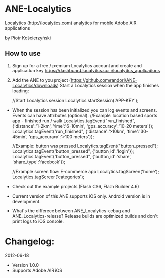 ANE-Localytics
==============

Localytics (http://localytics.com) analytics for mobile Adobe AIR applications

by Piotr Kościerzyński


How to use
----------------
1. Sign up for a free / premium Localytics account and create and application key https://dashboard.localytics.com/localytics_applications
2. Add the ANE to you project (https://github.com/randori/ANE-Localytics/downloads)
   Start a Localytics session when the app finishes loading: 
   
   //Start Localytics session
   Localytics.startSession('APP-KEY');
   
 * When the session has been initialized you can log events and screens. Events can have attributes (optional).
 	//Example: location based sports app - finished run / walk
	Localytics.tagEvent("run_finished", {'distance':'1-2km', 'time':'6-10min', 'gps_accuracy':'10-20 meters'});
	Localytics.tagEvent("run_finished", {'distance':'>10km', 'time':'30-45min', 'gps_accuracy':'>100 meters'});
			
	//Example: button was pressed
	Localytics.tagEvent("button_pressed");
	Localytics.tagEvent("button_pressed", {'button_id':'login'});
	Localytics.tagEvent("button_pressed", {'button_id':'share', 'share_type':'facebook'});


	//Example screen flow: E-commerce app
	Localytics.tagScreen('home');
	Localytics.tagScreen('categories');
 
 * Check out the example projects (Flash CS6, Flash Builder 4.6)
 
 * Current version of this ANE supports iOS only. Android version is in development.
 
 * What's the differece between ANE_Localytics-debug and ANE_Localytics-release? Release builds are optimized builds and don't print logs to iOS console. 
 
# Changelog:

2012-06-18

- Version 1.0.0
- Supports Adobe AIR iOS